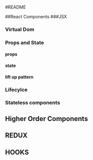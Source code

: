 #README


##React Components
###JSX 
### Virtual Dom
### Props and State
#### props
#### state
#### lift up pattern
### Lifecylce
### Stateless components
## Higher Order Components
## REDUX
## HOOKS

